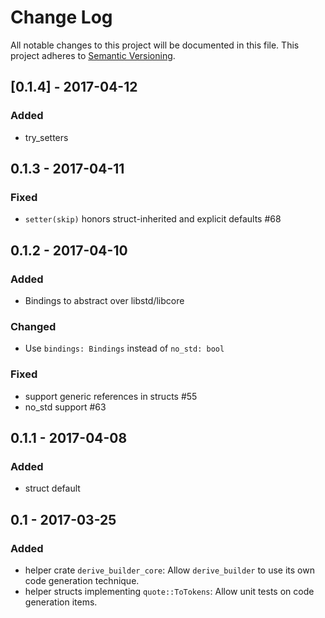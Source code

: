 # Change Log
All notable changes to this project will be documented in this file.
This project adheres to [Semantic Versioning](http://semver.org/).

## [0.1.4] - 2017-04-12

### Added
- try_setters

## 0.1.3 - 2017-04-11

### Fixed
- `setter(skip)` honors struct-inherited and explicit defaults #68

## 0.1.2 - 2017-04-10
### Added
- Bindings to abstract over libstd/libcore

### Changed
- Use `bindings: Bindings` instead of `no_std: bool`

### Fixed
- support generic references in structs #55
- no_std support #63

## 0.1.1 - 2017-04-08
### Added
- struct default

## 0.1 - 2017-03-25
### Added
- helper crate `derive_builder_core`:
  Allow `derive_builder` to use its own code generation technique.
- helper structs implementing `quote::ToTokens`:
  Allow unit tests on code generation items.
